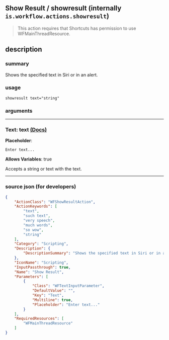 
## Show Result / showresult (internally `is.workflow.actions.showresult`)

> This action requires that Shortcuts has permission to use WFMainThreadResource.


## description

### summary

Shows the specified text in Siri or in an alert.


### usage
```
showresult text="string"
```

### arguments

---

### Text: text [(Docs)](https://pfgithub.github.io/shortcutslang/gettingstarted#text-field)
**Placeholder**:
```
Enter text...
```
**Allows Variables**: true



Accepts a string 
or text
with the text.

---

### source json (for developers)

```json
{
	"ActionClass": "WFShowResultAction",
	"ActionKeywords": [
		"text",
		"such text",
		"very speech",
		"much words",
		"so wow",
		"string"
	],
	"Category": "Scripting",
	"Description": {
		"DescriptionSummary": "Shows the specified text in Siri or in an alert."
	},
	"IconName": "Scripting",
	"InputPassthrough": true,
	"Name": "Show Result",
	"Parameters": [
		{
			"Class": "WFTextInputParameter",
			"DefaultValue": "",
			"Key": "Text",
			"Multiline": true,
			"Placeholder": "Enter text..."
		}
	],
	"RequiredResources": [
		"WFMainThreadResource"
	]
}
```
